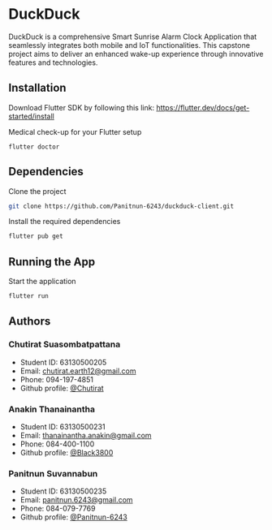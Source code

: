 # DuckDuck

DuckDuck is a comprehensive Smart Sunrise Alarm Clock Application that seamlessly integrates both mobile and IoT functionalities. This capstone project aims to deliver an enhanced wake-up experience through innovative features and technologies.

## Installation

Download Flutter SDK by following this link: https://flutter.dev/docs/get-started/install

Medical check-up for your Flutter setup

```
flutter doctor
```

## Dependencies

Clone the project

```bash
git clone https://github.com/Panitnun-6243/duckduck-client.git
```

Install the required dependencies

```bash
flutter pub get
```

## Running the App

Start the application

```bash
flutter run
```

## Authors

### Chutirat Suasombatpattana

- Student ID: 63130500205
- Email: chutirat.earth12@gmail.com
- Phone: 094-197-4851
- Github profile: [@Chutirat](https://github.com/chutirat)

### Anakin Thanainantha

- Student ID: 63130500231
- Email: thanainantha.anakin@gmail.com
- Phone: 084-400-1100
- Github profile: [@Black3800](https://github.com/Black3800)

### Panitnun Suvannabun

- Student ID: 63130500235
- Email: panitnun.6243@gmail.com
- Phone: 084-079-7769
- Github profile: [@Panitnun-6243](https://github.com/Panitnun-6243)
